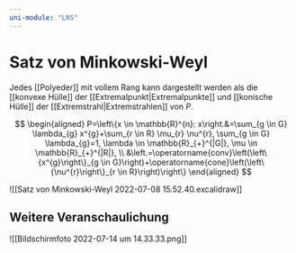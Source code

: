```yaml
---
uni-module: "LNS"
---
```


# Satz von Minkowski-Weyl

Jedes [[Polyeder]] mit vollem Rang kann dargestellt werden als die [[konvexe Hülle]] der [[Extremalpunkt|Extremalpunkte]] und [[konische Hülle]] der [[Extremstrahl|Extremstrahlen]] von $P$.

$$
\begin{aligned}
P=\left\{x \in \mathbb{R}^{n}: x\right.&=\sum_{g \in G} \lambda_{g} x^{g}+\sum_{r \in R} \mu_{r} \nu^{r}, \sum_{g \in G} \lambda_{g}=1, \lambda \in \mathbb{R}_{+}^{|G|}, \mu \in \mathbb{R}_{+}^{|R|}, \\
&\left.=\operatorname{conv}\left(\left\{x^{g}\right\}_{g \in G}\right)+\operatorname{cone}\left(\left\{\nu^{r}\right\}_{r \in R}\right)\right\}
\end{aligned}
$$

![[Satz von Minkowski-Weyl 2022-07-08 15.52.40.excalidraw]]

## Weitere Veranschaulichung

![[Bildschirmfoto 2022-07-14 um 14.33.33.png]]
